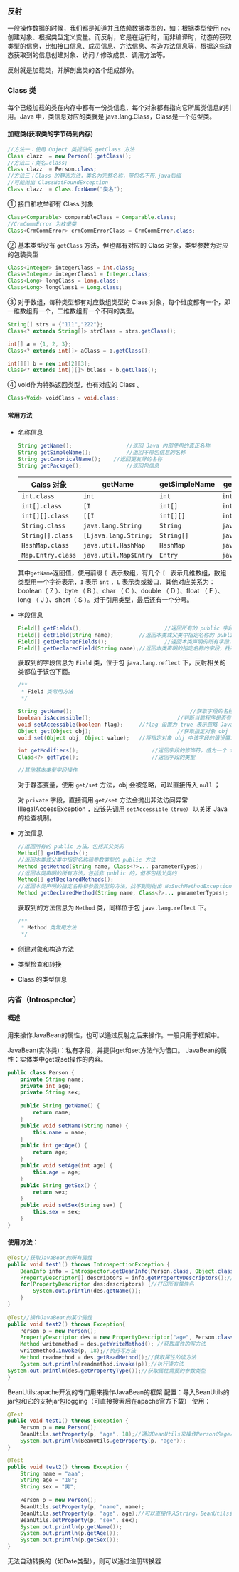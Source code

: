 ### 反射

一般操作数据的时候，我们都是知道并且依赖数据类型的，如：根据类型使用 `new` 创建对象、根据类型定义变量。而反射，它是在运行时，而非编译时，动态的获取类型的信息，比如接口信息、成员信息、方法信息、构造方法信息等，根据这些动态获取到的信息创建对象、访问 / 修改成员、调用方法等。

反射就是加载类，并解剖出类的各个组成部分。

### Class 类

每个已经加载的类在内存中都有一份类信息，每个对象都有指向它所属类信息的引用。Java 中，类信息对应的类就是 java.lang.Class，Class是一个范型类。

#### 加载类(获取类的字节码到内存) 

```java
//方法一：使用 Object 类提供的 getClass 方法
Class clazz  = new Person().getClass();
//方法二：类名.class;
Class clazz  = Person.class;
//方法三：Class 的静态方法，类名为完整名称，带包名不带.java后缀
//可能抛出 ClassNotFoundException
Class clazz  = Class.forName("类名"); 
```

① 接口和枚举都有 Class 对象

```java
Class<Comparable> comparableClass = Comparable.class;
//CrmCommError 为枚举类
Class<CrmCommError> crmCommErrorClass = CrmCommError.class;
```

② 基本类型没有 `getClass` 方法，但也都有对应的 Class 对象，类型参数为对应的包装类型

``` java
Class<Integer> integerClass = int.class;
Class<Integer> integerClass1 = Integer.class;
Class<Long> longClass = long.class;
Class<Long> longClass1 = Long.class;
```

③ 对于数组，每种类型都有对应数组类型的 Class 对象，每个维度都有一个，即一维数组有一个，二维数组有一个不同的类型。

```java
String[] strs = {"111","222"};
Class<? extends String[]> strClass = strs.getClass();

int[] a = {1, 2, 3};
Class<? extends int[]> aClass = a.getClass();

int[][] b = new int[2][3];
Class<? extends int[][]> bClass = b.getClass();
```

④ void作为特殊返回类型，也有对应的 Class 。

```java
Class<Void> voidClass = void.class;
```

#### 常用方法

- 名称信息

  ```java
  String getName();		    		//返回 Java 内部使用的真正名称
  String getSimpleName();			//返回不带包信息的名称
  String getCanonicalName();	//返回更友好的名称
  String getPackage();				//返回包信息
  ```

  | Calss 对象        | getName               | getSimpleName | getCanonicalName      | getPackage  |
  | ----------------- | --------------------- | ------------- | --------------------- | ----------- |
  | `int.class`       | `int`                 | `int`         | `int`                 | `null`      |
  | `int[].class`     | `[I`                  | `int[]`       | `int[]`               | `null`      |
  | `int[][].class`   | `[[I`                 | `int[][]`     | `int[][]`             | `null`      |
  | `String.class`    | `java.lang.String`    | `String`      | `java.lang.String`    | `java.lang` |
  | `String[].class`  | `[Ljava.lang.String;` | `String[]`    | `java.lang.String[]`  | `null`      |
  | `HashMap.class`   | `java.util.HashMap`   | `HashMap`     | `java.util.HashMap`   | `java.util` |
  | `Map.Entry.class` | `java.util.Map$Entry` | `Entry`       | `java.util.Map.Entry` | `java.util` |

  其中`getName`返回值，使用前缀 `[ `表示数组，有几个 `[ ` 表示几维数组，数组类型用一个字符表示，`I` 表示 `int` ，`L` 表示类或接口，其他对应关系为：boolean（ Z ）、byte （ B ）、char （ C ）、double （ D ）、float （ F ）、long （ J ）、short（ S ）。对于引用类型，最后还有一个分号。

- 字段信息

  ```java
  Field[] getFields();							//返回所有的 public 字段，包括其父类的
  Field[] getField(String name);		//返回本类或父类中指定名称的 public 字段，找不到则抛出 NoSuchFieldException
  Field[] getDeclaredFields();					//返回本类声明的所有字段，包括非 public 的，但不包括父类的
  Field[] getDeclaredField(String name);//返回本类声明的指定名称的字段，找不到则抛出 NoSuchFieldException
  ```

  获取到的字段信息为 `Field` 类，位于包 `java.lang.reflect` 下，反射相关的类都位于该包下面。

  ```java
  /**
   * Field 类常用方法
   */
  
  String getName();										//获取字段的名称
  boolean isAccessible();							//判断当前程序是否有该字段的访问权限
  void setAccessible(boolean flag);		//flag 设置为 true 表示忽略 Java 的访问检查机制，以允许读写非 pbulic 字段
  Object get(Object obj);							//获取指定对象 obj 中该字段的值
  void set(Object obj, Object value);	//将指定对象 obj 中该字段的值设置为 value
  
  int getModifiers();						//返回字段的修饰符，值为一个 int 类型，需要使用 Modifier 类的静态方法进行解读
  Class<?> getType();						//返回字段的类型
  
  //其他基本类型字段操作
  
  ```

  对于静态变量，使用 `get/set` 方法，obj 会被忽略，可以直接传入 `null` ；

  对 `private` 字段，直接调用 `get/set` 方法会抛出非法访问异常 IllegalAccessException ，应该先调用 `setAccessible（true）` 以关闭 Java 的检查机制。

- 方法信息

  ```java
  //返回所有的 public 方法，包括其父类的
  Method[] getMethods();
  //返回本类或父类中指定名称和参数类型的 public 方法
  Method getMethod(String name, Class<?>... parameterTypes);
  //返回本类声明的所有方法，包括非 public 的，但不包括父类的
  Method[] getDeclaredMethods();
  //返回本类声明的指定名称和参数类型的方法，找不到则抛出 NoSuchMethodException
  Method getDeclaredMethod(String name, Class<?>... parameterTypes);
  ```

  获取到的方法信息为 `Method` 类，同样位于包 `java.lang.reflect` 下。

  ```java
  /**
   * Method 类常用方法
   */
  
  
  ```

  

  

- 创建对象和构造方法

  

- 类型检查和转换

  

- Class 的类型信息

  











### 内省（Introspector）

#### 概述

用来操作JavaBean的属性，也可以通过反射之后来操作。一般只用于框架中。  

JavaBean(实体类)：私有字段，并提供get和set方法作为借口。 
JavaBean的属性：实体类中get或set操作的内容。  

```java
public class Person {
	private String name;
	private int age;
	private String sex;
	
	public String getName() {
		return name;
	}
	public void setName(String name) {
		this.name = name;
	}
	public int getAge() {
		return age;
	}
	public void setAge(int age) {
		this.age = age;
	}
	public String getSex() {
		return sex;
	}
	public void setSex(String sex) {
		this.sex = sex;
	}	
}
```

#### 使用方法：  

```java
@Test//获取JavaBean的所有属性
public void test1() throws IntrospectionException {
	BeanInfo info = Introspector.getBeanInfo(Person.class, Object.class);//内省获取BeanInfo，去除从Object继承的Class属性
	PropertyDescriptor[] descriptors = info.getPropertyDescriptors();//获取属性描述器
	for(PropertyDescriptor des:descriptors) {//打印所有属性名
		System.out.println(des.getName());
	}
}
	
@Test//操作JavaBean的某个属性
public void test2() throws Exception{
	Person p = new Person();
	PropertyDescriptor des = new PropertyDescriptor("age", Person.class);//获取JavaBean的某个属性
	Method writemethod = des.getWriteMethod(); //获取属性的写方法
	writemethod.invoke(p, 18);//执行写方法
	Method readmethod = des.getReadMethod();//获取属性的读方法
	System.out.println(readmethod.invoke(p));//执行读方法
System.out.println(des.getPropertyType());//获取属性需要的参数类型
}
```

BeanUtils:apache开发的专门用来操作JavaBean的框架 
配置：导入BeanUtils的jar包和它的支持jar包logging（可直接搜索后在apache官方下载） 
使用：  

```java
@Test
public void test1() throws Exception {
	Person p = new Person();
	BeanUtils.setProperty(p, "age", 18);//通过BeanUtils来操作Person的age属性
	System.out.println(BeanUtils.getProperty(p, "age"));
}

@Test
public void test2() throws Exception {
	String name = "aaa";
	String age = "18";
	String sex = "男";
		
	Person p = new Person();
	BeanUtils.setProperty(p, "name", name);
	BeanUtils.setProperty(p, "age", age);//可以直接传入String，BeanUtils会自动转成对应的参数类型，只支持8中基本数据类型
	BeanUtils.setProperty(p, "sex", sex);
	System.out.println(p.getName());
	System.out.println(p.getAge());
	System.out.println(p.getSex());
}
```

无法自动转换的（如Date类型），则可以通过注册转换器  